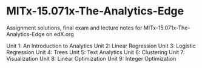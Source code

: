 # MITx-15.071x-The-Analytics-Edge
Assignment solutions, final exam and lecture notes for MITx-15.071x-The-Analytics-Edge on edX.org

Unit 1: An Introduction to Analytics
Unit 2: Linear Regression
Unit 3: Logistic Regression
Unit 4: Trees
Unit 5: Text Analytics
Unit 6: Clustering
Unit 7: Visualization
Unit 8: Linear Optimization
Unit 9: Integer Optimization

